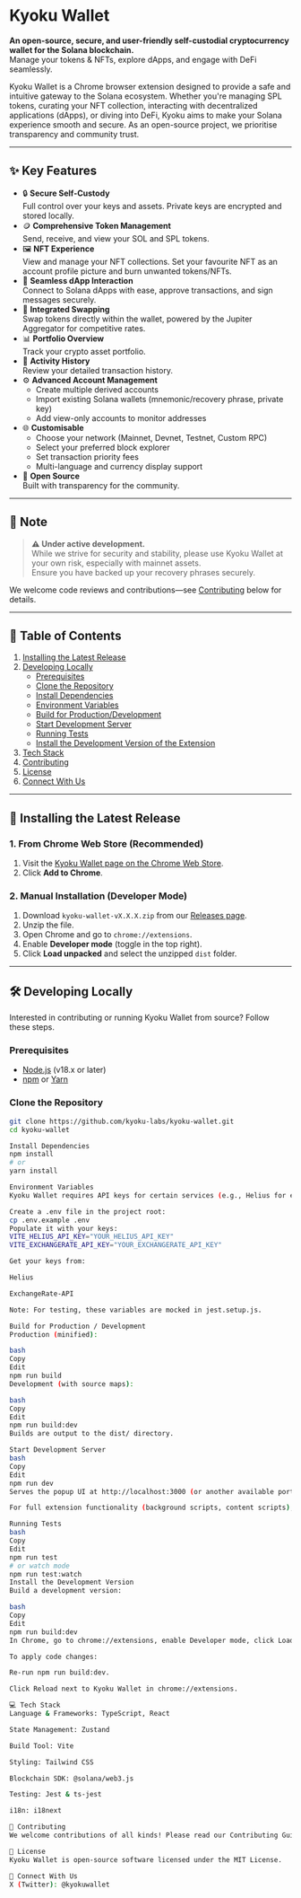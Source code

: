 # Kyoku Wallet

**An open-source, secure, and user-friendly self-custodial cryptocurrency wallet for the Solana blockchain.**  
Manage your tokens & NFTs, explore dApps, and engage with DeFi seamlessly.

Kyoku Wallet is a Chrome browser extension designed to provide a safe and intuitive gateway to the Solana ecosystem. Whether you're managing SPL tokens, curating your NFT collection, interacting with decentralized applications (dApps), or diving into DeFi, Kyoku aims to make your Solana experience smooth and secure. As an open-source project, we prioritise transparency and community trust.

---

## ✨ Key Features

- 🔒 **Secure Self-Custody**  
  Full control over your keys and assets. Private keys are encrypted and stored locally.
- 🪙 **Comprehensive Token Management**  
  Send, receive, and view your SOL and SPL tokens.
- 🖼️ **NFT Experience**  
  View and manage your NFT collections. Set your favourite NFT as an account profile picture and burn unwanted tokens/NFTs.
- 🔗 **Seamless dApp Interaction**  
  Connect to Solana dApps with ease, approve transactions, and sign messages securely.
- 🔄 **Integrated Swapping**  
  Swap tokens directly within the wallet, powered by the Jupiter Aggregator for competitive rates.
- 📊 **Portfolio Overview**  
  Track your crypto asset portfolio.
- 📜 **Activity History**  
  Review your detailed transaction history.
- ⚙️ **Advanced Account Management**  
  - Create multiple derived accounts  
  - Import existing Solana wallets (mnemonic/recovery phrase, private key)  
  - Add view-only accounts to monitor addresses
- 🌐 **Customisable**  
  - Choose your network (Mainnet, Devnet, Testnet, Custom RPC)  
  - Select your preferred block explorer  
  - Set transaction priority fees  
  - Multi-language and currency display support
- 💖 **Open Source**  
  Built with transparency for the community.

---

## 📝 Note

> **⚠️ Under active development.**  
> While we strive for security and stability, please use Kyoku Wallet at your own risk, especially with mainnet assets.  
> Ensure you have backed up your recovery phrases securely.

We welcome code reviews and contributions—see [Contributing](#contributing) below for details.

---

## 📖 Table of Contents

1. [Installing the Latest Release](#installing-the-latest-release)  
2. [Developing Locally](#developing-locally)  
   - [Prerequisites](#prerequisites)  
   - [Clone the Repository](#clone-the-repository)  
   - [Install Dependencies](#install-dependencies)  
   - [Environment Variables](#environment-variables)  
   - [Build for Production/Development](#build-for-productiondevelopment)  
   - [Start Development Server](#start-development-server)  
   - [Running Tests](#running-tests)  
   - [Install the Development Version of the Extension](#install-the-development-version-of-the-extension)  
3. [Tech Stack](#tech-stack)  
4. [Contributing](#contributing)  
5. [License](#license)  
6. [Connect With Us](#connect-with-us)

---

## 🚀 Installing the Latest Release

### 1. From Chrome Web Store (Recommended)

1. Visit the [Kyoku Wallet page on the Chrome Web Store](#).  
2. Click **Add to Chrome**.

### 2. Manual Installation (Developer Mode)

1. Download `kyoku-wallet-vX.X.X.zip` from our [Releases page](https://github.com/kyoku-labs/kyoku-wallet/releases).  
2. Unzip the file.  
3. Open Chrome and go to `chrome://extensions`.  
4. Enable **Developer mode** (toggle in the top right).  
5. Click **Load unpacked** and select the unzipped `dist` folder.

---

## 🛠️ Developing Locally

Interested in contributing or running Kyoku Wallet from source? Follow these steps.

### Prerequisites

- [Node.js](https://nodejs.org/) (v18.x or later)  
- [npm](https://www.npmjs.com/) or [Yarn](https://yarnpkg.com/)

### Clone the Repository

```bash
git clone https://github.com/kyoku-labs/kyoku-wallet.git
cd kyoku-wallet

Install Dependencies
npm install
# or
yarn install

Environment Variables
Kyoku Wallet requires API keys for certain services (e.g., Helius for enhanced NFT/token data and ExchangeRate-API for currency conversion).

Create a .env file in the project root:
cp .env.example .env
Populate it with your keys:
VITE_HELIUS_API_KEY="YOUR_HELIUS_API_KEY"
VITE_EXCHANGERATE_API_KEY="YOUR_EXCHANGERATE_API_KEY"

Get your keys from:

Helius

ExchangeRate-API

Note: For testing, these variables are mocked in jest.setup.js.

Build for Production / Development
Production (minified):

bash
Copy
Edit
npm run build
Development (with source maps):

bash
Copy
Edit
npm run build:dev
Builds are output to the dist/ directory.

Start Development Server
bash
Copy
Edit
npm run dev
Serves the popup UI at http://localhost:3000 (or another available port).

For full extension functionality (background scripts, content scripts), load the built extension into Chrome (see below).

Running Tests
bash
Copy
Edit
npm run test
# or watch mode
npm run test:watch
Install the Development Version
Build a development version:

bash
Copy
Edit
npm run build:dev
In Chrome, go to chrome://extensions, enable Developer mode, click Load unpacked, and select the dist folder.

To apply code changes:

Re-run npm run build:dev.

Click Reload next to Kyoku Wallet in chrome://extensions.

💻 Tech Stack
Language & Frameworks: TypeScript, React

State Management: Zustand

Build Tool: Vite

Styling: Tailwind CSS

Blockchain SDK: @solana/web3.js

Testing: Jest & ts-jest

i18n: i18next

🌱 Contributing
We welcome contributions of all kinds! Please read our Contributing Guidelines before you start.

📜 License
Kyoku Wallet is open-source software licensed under the MIT License.

💬 Connect With Us
X (Twitter): @kyokuwallet




